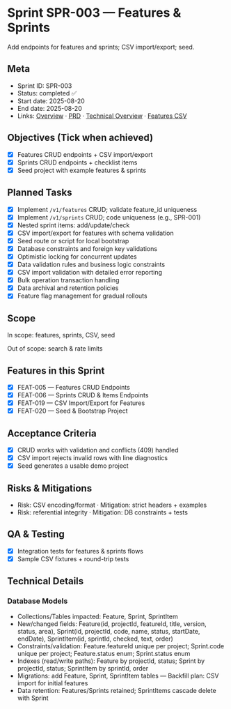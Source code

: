 # Sprint SPR-003 — Features & Sprints

Add endpoints for features and sprints; CSV import/export; seed.

## Meta
- Sprint ID: SPR-003
- Status: completed ✅
- Start date: 2025-08-20
- End date: 2025-08-20
- Links: [Overview](./overview.md) · [PRD](../../planning/prd.md) · [Technical Overview](../../planning/technical-overview.md) · [Features CSV](../features.csv)

## Objectives (Tick when achieved)
- [x] Features CRUD endpoints + CSV import/export
- [x] Sprints CRUD endpoints + checklist items
- [x] Seed project with example features & sprints

## Planned Tasks
- [x] Implement `/v1/features` CRUD; validate feature_id uniqueness
- [x] Implement `/v1/sprints` CRUD; code uniqueness (e.g., SPR-001)
- [x] Nested sprint items: add/update/check
- [x] CSV import/export for features with schema validation
- [x] Seed route or script for local bootstrap
- [x] Database constraints and foreign key validations
- [x] Optimistic locking for concurrent updates
- [x] Data validation rules and business logic constraints
- [x] CSV import validation with detailed error reporting
- [x] Bulk operation transaction handling
- [x] Data archival and retention policies
- [x] Feature flag management for gradual rollouts

## Scope
In scope: features, sprints, CSV, seed

Out of scope: search & rate limits

## Features in this Sprint
- [x] FEAT-005 — Features CRUD Endpoints
- [x] FEAT-006 — Sprints CRUD & Items Endpoints
- [x] FEAT-019 — CSV Import/Export for Features
- [x] FEAT-020 — Seed & Bootstrap Project

## Acceptance Criteria
- [x] CRUD works with validation and conflicts (409) handled
- [x] CSV import rejects invalid rows with line diagnostics
- [x] Seed generates a usable demo project

## Risks & Mitigations
- Risk: CSV encoding/format · Mitigation: strict headers + examples
- Risk: referential integrity · Mitigation: DB constraints + tests

## QA & Testing
- [x] Integration tests for features & sprints flows
- [x] Sample CSV fixtures + round-trip tests

## Technical Details

### Database Models
- Collections/Tables impacted: Feature, Sprint, SprintItem
- New/changed fields: Feature(id, projectId, featureId, title, version, status, area), Sprint(id, projectId, code, name, status, startDate, endDate), SprintItem(id, sprintId, checked, text, order)
- Constraints/validation: Feature.featureId unique per project; Sprint.code unique per project; Feature.status enum; Sprint.status enum
- Indexes (read/write paths): Feature by projectId, status; Sprint by projectId, status; SprintItem by sprintId, order
- Migrations: add Feature, Sprint, SprintItem tables — Backfill plan: CSV import for initial features
- Data retention: Features/Sprints retained; SprintItems cascade delete with Sprint